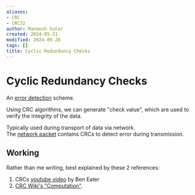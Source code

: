 ```yaml
---
aliases:
- CRC
- CRC32
author: Maneesh Sutar
created: 2024-05-31
modified: 2024-09-28
tags: []
title: Cyclic Redunduncy Checks
---
```


# Cyclic Redundancy Checks

An [error detection](error_detection.md) scheme.

Using CRC algorithms, we can generate "check value", which are used to verify the integrity of the data.

Typically used during transport of data via network.  
The [network packet](https://en.wikipedia.org/wiki/Network_packet) contains CRCs to detect error during transmission.

## Working

Rather than me writing, best explained by these 2 references:

1. CRCs [youtube video](https://youtu.be/izG7qT0EpBw?si=r8NVkftzRnTAa3V7) by Ben Eater
1. [CRC Wiki's "Computation"](https://en.wikipedia.org/wiki/Cyclic_redundancy_check#Computation).
